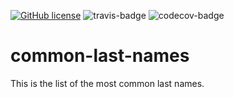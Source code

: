 [![GitHub license][mit-badge]][mit]
![travis-badge]
![codecov-badge]

# common-last-names

This is the list of the most common last names.

[codecov-badge]: https://img.shields.io/codecov/c/github/greglobinski/common-last-names.svg
[travis-badge]: https://img.shields.io/travis/greglobinski/common-last-names.svg
[mit-badge]: https://img.shields.io/github/license/greglobinski/common-last-names.svg
[mit]: https://github.com/greglobinski/common-last-names/blob/master/LICENSE
